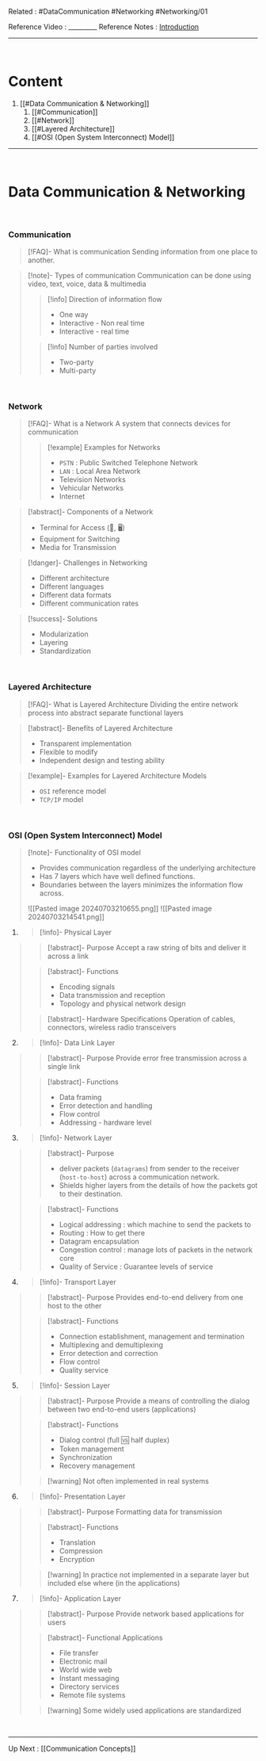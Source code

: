 Related : #DataCommunication #Networking #Networking/01

Reference Video :  _________
Reference Notes : [Introduction](file:///E:%5CAcademics%5CSEM%203%5CCS2033-Data%20Communication%20and%20Networking%5CNew%20Lecture%20notes%5CL0-Introduction.pdf)


---
<br>

# Content
1. [[#Data Communication & Networking]]
	1. [[#Communication]]
	2. [[#Network]]
	3. [[#Layered Architecture]]
	4. [[#OSI (Open System Interconnect) Model]]


---

<br>

# Data Communication & Networking

<br>

### Communication

>[!FAQ]- What is communication
>Sending information from one place to another.

>[!note]- Types of communication 
>Communication can be done using video, text, voice, data & multimedia
>>[!info] Direction of information flow
>>- One way
>>- Interactive - Non real time
>>- Interactive - real time
>
>>[!info] Number of parties involved
>>- Two-party
>>- Multi-party

<br>

### Network
>[!FAQ]- What is a Network
>A system that connects devices for communication
>>[!example] Examples for Networks
>> - `PSTN` : Public Switched Telephone Network
>> - `LAN` : Local Area Network
>> - Television Networks
>> - Vehicular Networks
>> - Internet

>[!abstract]- Components of a Network
>- Terminal for Access (📱, 🖥)
>- Equipment for Switching 
>- Media for Transmission 

>[!danger]- Challenges in Networking
>- Different architecture
>- Different languages
>- Different data formats
>- Different communication rates

>[!success]- Solutions
>- Modularization
>- Layering
>- Standardization

<br>

### Layered Architecture
>[!FAQ]- What is Layered Architecture
>Dividing the entire network process into abstract separate functional layers
>

>[!abstract]- Benefits of Layered Architecture
>- Transparent implementation
>- Flexible to modify
>- Independent design and testing ability

>[!example]- Examples for Layered Architecture Models
>- `OSI` reference model
>- `TCP/IP` model

<br>

### OSI (Open System Interconnect) Model
>[!note]- Functionality of OSI model
>- Provides communication regardless of the underlying architecture
>- Has 7 layers which have well defined  functions.
>- Boundaries between the layers minimizes the information flow across.
>
>![[Pasted image 20240703210655.png]] ![[Pasted image 20240703214541.png]]

1. >[!info]- Physical Layer
>>[!abstract]- Purpose
>>Accept a raw string of bits and deliver it across a link
>
>>[!abstract]- Functions
>>- Encoding signals
>>- Data transmission and reception
>>- Topology and physical network design
>
>>[!abstract]- Hardware Specifications
>>Operation of cables, connectors, wireless radio transceivers

2. >[!info]- Data Link Layer
>>[!abstract]- Purpose
>> Provide error free transmission across a single link
>
>>[!abstract]- Functions
>>- Data framing
>>- Error detection and handling
>>- Flow control
>>- Addressing - hardware level

3. >[!info]- Network Layer
>>[!abstract]- Purpose
>>- deliver packets (`datagrams`) from sender to the receiver (`host-to-host`) across a communication network.
>>- Shields higher layers from the details of how the packets got to their destination.
>
>>[!abstract]- Functions
>>- Logical addressing  :  which machine to send the packets to
>>- Routing  : How to get there
>>- Datagram encapsulation
>>- Congestion control  : manage lots of packets in the network core
>>- Quality of Service  : Guarantee levels of service

4. >[!info]- Transport Layer
>>[!abstract]- Purpose
>> Provides end-to-end delivery from one host to the other
>
>>[!abstract]- Functions
>>- Connection establishment, management and termination
>>- Multiplexing and demultiplexing
>>- Error detection and correction
>>- Flow control
>>- Quality service

5. >[!info]- Session Layer
>>[!abstract]- Purpose
>> Provide a means of controlling the dialog between two end-to-end users (applications)
>
>>[!abstract]- Functions
>>- Dialog control (full 🆚 half duplex)
>>- Token management
>>- Synchronization
>>- Recovery management
>
>>[!warning] Not often implemented in real systems

6. >[!info]- Presentation Layer
>>[!abstract]- Purpose
>> Formatting data for transmission
>
>>[!abstract]- Functions
>>- Translation
>>- Compression
>>- Encryption
>
>>[!warning] In practice not implemented in a separate layer but included else where (in the applications)

7. >[!info]- Application Layer
>>[!abstract]- Purpose
>>Provide network based applications for users
>
>>[!abstract]- Functional Applications
>>- File transfer
>>- Electronic mail
>>- World wide web
>>- Instant messaging
>>- Directory services
>>- Remote file systems
>
>>[!warning] Some widely used applications are standardized


<br>

---
Up Next : [[Communication Concepts]]

